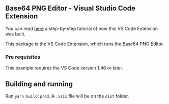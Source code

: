 ## Base64 PNG Editor - Visual Studio Code Extension

You can read [here](https://blog.kie.org/2020/10/kogito-tooling-examples%e2%80%8a-%e2%80%8ahow-to-create-a-vs-code-extension-for-the-custom-editor.html) a step-by-step tutorial of how this VS Code Extension was built.

This package is the VS Code Extension, which runs the Base64 PNG Editor.

### Pre requisites

This example requires the VS Code version 1.46 or later.

## Building and running

Run `yarn build:prod`. A `.vsix` file will be on the `dist` folder.
